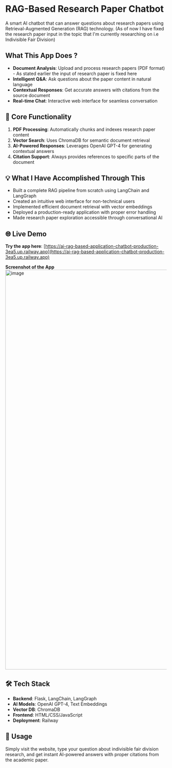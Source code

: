 # RAG-Based Research Paper Chatbot

A smart AI chatbot that can answer questions about research papers using Retrieval-Augmented Generation (RAG) technology.
(As of now I have fixed the research paper input in the topic that I'm currently researching on i.e Indivisible Fair Division)

## What This App Does ?

- **Document Analysis**: Upload and process research papers (PDF format) - As stated earlier the input of research paper is fixed here
- **Intelligent Q&A**: Ask questions about the paper content in natural language
- **Contextual Responses**: Get accurate answers with citations from the source document
- **Real-time Chat**: Interactive web interface for seamless conversation

## 🚀 Core Functionality

1. **PDF Processing**: Automatically chunks and indexes research paper content
2. **Vector Search**: Uses ChromaDB for semantic document retrieval
3. **AI-Powered Responses**: Leverages OpenAI GPT-4 for generating contextual answers
4. **Citation Support**: Always provides references to specific parts of the document

## 💡 What I Have Accomplished Through This

- Built a complete RAG pipeline from scratch using LangChain and LangGraph
- Created an intuitive web interface for non-technical users
- Implemented efficient document retrieval with vector embeddings
- Deployed a production-ready application with proper error handling
- Made research paper exploration accessible through conversational AI

## 🌐 Live Demo

**Try the app here**: [https://ai-rag-based-application-chatbot-production-3ea5.up.railway.app](https://ai-rag-based-application-chatbot-production-3ea5.up.railway.app)

**Screenshot of the App**
<img width="2159" height="1246" alt="image" src="https://github.com/user-attachments/assets/09461bf7-8479-4642-aa48-e7c6368bc330" />


## 🛠️ Tech Stack

- **Backend**: Flask, LangChain, LangGraph
- **AI Models**: OpenAI GPT-4, Text Embeddings
- **Vector DB**: ChromaDB
- **Frontend**: HTML/CSS/JavaScript
- **Deployment**: Railway

## 📖 Usage

Simply visit the website, type your question about indivisible fair division research, and get instant AI-powered answers with proper citations from the academic paper.
